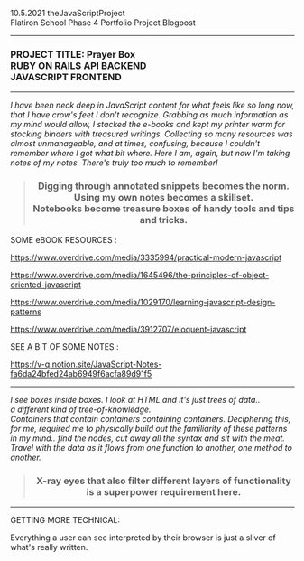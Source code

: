 10.5.2021
theJavaScriptProject
<br>
Flatiron School Phase 4 Portfolio Project Blogpost

---

<h3>
PROJECT TITLE: Prayer Box
<br>
RUBY ON RAILS API BACKEND
<br>
JAVASCRIPT FRONTEND
</h3>

---

*I have been neck deep in JavaScript content for what feels like so long now, that I have crow's feet I don't recognize. Grabbing as much information as my mind would allow, I stacked the e-books and kept my printer warm for stocking binders with treasured writings. Collecting so many resources was almost unmanageable, and at times, confusing, because I couldn't remember where I got what bit where. Here I am, again, but now I'm taking notes of my notes. There's truly too much to remember!*

<blockquote align="center">
  <h3>
    Digging through annotated snippets becomes the norm.
    <br>
    Using my own notes becomes a skillset.
    <br>
    Notebooks become treasure boxes of handy tools and tips and tricks.
  </h3>
</blockquote>


SOME eBOOK RESOURCES : 

https://www.overdrive.com/media/3335994/practical-modern-javascript

https://www.overdrive.com/media/1645496/the-principles-of-object-oriented-javascript

https://www.overdrive.com/media/1029170/learning-javascript-design-patterns

https://www.overdrive.com/media/3912707/eloquent-javascript



SEE A BIT OF SOME NOTES : 

https://v-q.notion.site/JavaScript-Notes-fa6da24bfed24ab6949f6acfa89d91f5

---

*I see boxes inside boxes. I look at HTML and it's just trees of data.. 
<br>
a different kind of tree-of-knowledge. 
<br>
Containers that contain containers containing containers. Deciphering this, for me, required me to physically build out the familiarity of these patterns in my mind.. find the nodes, cut away all the syntax and sit with the meat. Travel with the data as it flows from one function to another, one method to another.* 

<blockquote align="center">
  <h3>
  X-ray eyes that also filter different layers of functionality is a superpower requirement here.
  </h3>
</blockquote>

***

GETTING MORE TECHNICAL:

Everything a user can see interpreted by their browser is just a sliver of what's really written.



